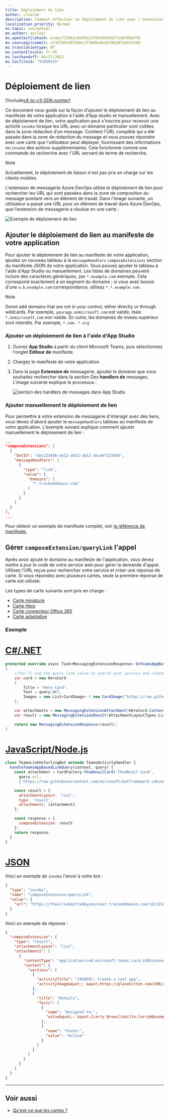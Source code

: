 ```yaml
---
title: Déploiement de lien
author: clearab
description: Comment effectuer un déploiement de lien avec l'extension de messagerie dans une application Microsoft Teams.
localization_priority: Normal
ms.topic: conceptual
ms.author: anclear
ms.openlocfilehash: ec4ac7329b2c0df64237692d450977148789eff8
ms.sourcegitcommit: a732789190f59ec1f3699e8ad2f06387e8fe1458
ms.translationtype: MT
ms.contentlocale: fr-FR
ms.lasthandoff: 04/27/2021
ms.locfileid: "52058515"
---
```

# <a name="link-unfurling"></a>Déploiement de lien

[!include[v4-to-v3-SDK-pointer](~/includes/v4-to-v3-pointer-me.md)]

Ce document vous guide sur la façon d'ajouter le déploiement de lien au manifeste de votre application à l'aide d'App studio et manuellement. Avec de déploiement de lien, votre application peut s’inscrire pour recevoir une activité `invoke` lorsque les URL avec un domaine particulier sont collées dans la zone rédaction d’un message. Contient l'URL complète qui a été passée dans la zone de rédaction du message et vous pouvez répondre avec une carte que l'utilisateur peut déployer, fournissant des informations ou `invoke` des actions supplémentaires. Cela fonctionne comme une commande de recherche avec l'URL servant de terme de recherche.

> [!NOTE]
> Actuellement, le déploiement de liaison n'est pas pris en charge sur les clients mobiles.

L'extension de messagerie Azure DevOps utilise le déploiement de lien pour rechercher les URL qui sont passées dans la zone de composition du message pointant vers un élément de travail. Dans l'image suivante, un utilisateur a passé une URL pour un élément de travail dans Azure DevOps, que l'extension de messagerie a résolue en une carte :

![Exemple de déploiement de lien](~/assets/images/compose-extensions/messagingextensions_linkunfurling.png)

## <a name="add-link-unfurling-to-your-app-manifest"></a>Ajouter le déploiement de lien au manifeste de votre application

Pour ajouter le déploiement de lien au manifeste de votre application, ajoutez un nouveau tableau à la `messageHandlers` `composeExtensions` section du manifeste JSON de votre application. Vous pouvez ajouter le tableau à l'aide d'App Studio ou manuellement. Les listes de domaines peuvent inclure des caractères génériques, par `*.example.com` exemple. Cela correspond exactement à un segment du domaine ; si vous avez besoin d'une `a.b.example.com` correspondance, utilisez `*.*.example.com` .

> [!NOTE]
> Donot add domains that are not in your control, either directly or through wildcards. Par exemple, `yourapp.onmicrosoft.com` est valide, mais `*.onmicrosoft.com` non valide. En outre, les domaines de niveau supérieur sont interdits. Par exemple, `*.com` . `*.org`

### <a name="add-link-unfurling-using-app-studio"></a>Ajouter un déploiement de lien à l'aide d'App Studio

1. Ouvrez **App Studio** à partir du client Microsoft Teams, puis sélectionnez l'onglet **Éditeur de** manifeste.
1. Chargez le manifeste de votre application.
1. Dans la page **Extension de** messagerie, ajoutez le domaine que vous souhaitez rechercher dans la section Des **handlers de** messages. L'image suivante explique le processus :

    ![section des handlers de messages dans App Studio](~/assets/images/link-unfurling.png)
    
### <a name="add-link-unfurling-manually"></a>Ajouter manuellement le déploiement de lien

Pour permettre à votre extension de messagerie d'interagir avec des liens, vous devez d'abord ajouter le `messageHandlers` tableau au manifeste de votre application. L'exemple suivant explique comment ajouter manuellement le déploiement de lien : 


```json
...
"composeExtensions": [
  {
    "botId": "abc123456-ab12-ab12-ab12-abcdef123456",
    "messageHandlers": [
      {
        "type": "link",
        "value": {
          "domains": [
            "*.trackeddomain.com"
          ]
        }
      }
    ]
  }
],
...
```

Pour obtenir un exemple de manifeste complet, voir [la référence de manifeste.](~/resources/schema/manifest-schema.md)

## <a name="handle-the-composeextensionquerylink-invoke"></a>Gérer `composeExtension/queryLink` l'appel

Après avoir ajouté le domaine au manifeste de l'application, vous devez mettre à jour le code de votre service web pour gérer la demande d'appel. Utilisez l'URL reçue pour rechercher votre service et créer une réponse de carte. Si vous répondez avec plusieurs cartes, seule la première réponse de carte est utilisée.

Les types de carte suivants sont pris en charge :

* [Carte miniature](~/task-modules-and-cards/cards/cards-reference.md#thumbnail-card)
* [Carte Hero](~/task-modules-and-cards/cards/cards-reference.md#hero-card)
* [Carte connecteur Office 365](~/task-modules-and-cards/cards/cards-reference.md#office-365-connector-card)
* [Carte adaptative](~/task-modules-and-cards/cards/cards-reference.md#adaptive-card)

### <a name="example"></a>Exemple

# <a name="cnet"></a>[C#/.NET](#tab/dotnet)

```csharp
protected override async Task<MessagingExtensionResponse> OnTeamsAppBasedLinkQueryAsync(ITurnContext<IInvokeActivity> turnContext, AppBasedLinkQuery query, CancellationToken cancellationToken)
{
    //You'll use the query.link value to search your service and create a card response
    var card = new HeroCard
    {
        Title = "Hero Card",
        Text = query.Url,
        Images = new List<CardImage> { new CardImage("https://raw.githubusercontent.com/microsoft/botframework-sdk/master/icon.png") },
    };

    var attachments = new MessagingExtensionAttachment(HeroCard.ContentType, null, card);
    var result = new MessagingExtensionResult(AttachmentLayoutTypes.List, "result", new[] { attachments }, null, "test unfurl");

    return new MessagingExtensionResponse(result);
}
```

# <a name="javascriptnodejs"></a>[JavaScript/Node.js](#tab/javascript)

```javascript
class TeamsLinkUnfurlingBot extends TeamsActivityHandler {
  handleTeamsAppBasedLinkQuery(context, query) {
    const attachment = CardFactory.thumbnailCard('Thumbnail Card',
      query.url,
      ['https://raw.githubusercontent.com/microsoft/botframework-sdk/master/icon.png']);

    const result = {
      attachmentLayout: 'list',
      type: 'result',
      attachments: [attachment]
    };

    const response = {
      composeExtension: result
    };
    return response;
  }
}
```

# <a name="json"></a>[JSON](#tab/json)

Voici un exemple de `invoke` l'envoi à votre bot :

```json
{
  "type": "invoke",
  "name": "composeExtension/queryLink",
  "value": {
    "url": "https://theurlsubmittedbyyouruser.trackeddomain.com/id/1234"
  }
}
```

Voici un exemple de réponse :

```json
{
  "composeExtension": {
    "type": "result",
    "attachmentLayout": "list",
    "attachments": [
      {
        "contentType": "application/vnd.microsoft.teams.card.o365connector",
        "content": {
          "sections": [
            {
              "activityTitle": "[85069]: Create a cool app",
              "activityImage&quot;: &quot;https://placekitten.com/200/200"
            },
            {
              "title": "Details",
              "facts": [
                {
                  "name": "Assigned to:",
                  "value&quot;: &quot;[Larry Brown](mailto:larryb@example.com)"
                },
                {
                  "name": "State:",
                  "value": "Active"
                }
              ]
            }
          ]
        }
      }
    ]
  }
}
```

* * *

## <a name="see-also"></a>Voir aussi 

- [Qu'est-ce que les cartes ?](~/task-modules-and-cards/what-are-cards.md)
